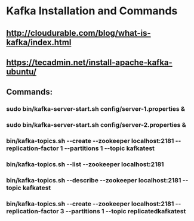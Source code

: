 # Kafka Installation and Commands
## http://cloudurable.com/blog/what-is-kafka/index.html
## https://tecadmin.net/install-apache-kafka-ubuntu/

## Commands:
### sudo bin/kafka-server-start.sh config/server-1.properties &
### sudo bin/kafka-server-start.sh config/server-2.properties &
### bin/kafka-topics.sh --create --zookeeper localhost:2181 --replication-factor 1 --partitions 1 --topic kafkatest
### bin/kafka-topics.sh --list --zookeeper localhost:2181
### bin/kafka-topics.sh --describe --zookeeper localhost:2181  --topic kafkatest
### bin/kafka-topics.sh --create --zookeeper localhost:2181 --replication-factor 3 --partitions 1 --topic replicatedkafkatest
